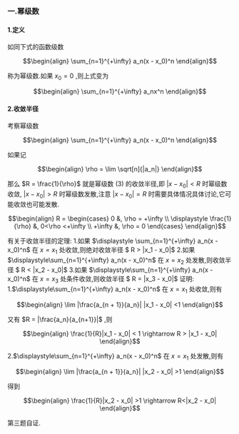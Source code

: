 ### 一.幂级数
#### 1.定义
如同下式的函数级数

$$\begin{align}
    \sum_{n=1}^{+\infty} a_n(x - x_0)^n
\end{align}$$

称为幂级数.如果 $x_0 = 0$ ,则上式变为

$$\begin{align}
    \sum_{n=1}^{+\infty} a_nx^n
\end{align}$$

#### 2.收敛半径
考察幂级数 

$$\begin{align}
    \sum_{n=1}^{+\infty} a_n(x - x_0)^n
\end{align}$$

如果记

$$\begin{align}
    \rho =   \lim \sqrt[n]{|a_n|}
\end{align}$$

那么 $R = \frac{1}{\rho}$ 就是幂级数 $(3)$ 的收敛半径,即 $|x - x_0|<R$ 时幂级数收敛, $|x - x_0| >R$ 时幂级数发散,注意 $|x - x_0| = R$ 时需要具体情况具体讨论,它可能收敛也可能发散.

$$\begin{align}
    R = \begin{cases}
        0 &, \rho = +\infty \\
        \displaystyle \frac{1}{\rho} &, 0<\rho <+\infty \\
        +\infty &, \rho = 0
    \end{cases}
\end{align}$$


有关于收敛半径的定理:
1.如果 $\displaystyle \sum_{n=1}^{+\infty} a_n(x - x_0)^n$ 在 $x = x_1$ 处收敛,则绝对收敛半径 $ R > |x_1 - x_0|$
2.如果 $\displaystyle\sum_{n=1}^{+\infty} a_n(x - x_0)^n$ 在 $x = x_2$ 处发散,则收敛半径 $ R < |x_2 - x_0|$
3.如果 $\displaystyle\sum_{n=1}^{+\infty} a_n(x - x_0)^n$ 在 $x = x_3$ 处条件收敛,则收敛半径 $ R = |x_3 - x_0|$
证明:
1.$\displaystyle\sum_{n=1}^{+\infty} a_n(x - x_0)^n$ 在 $x = x_1$ 处收敛,则有

$$\begin{align}
    \lim |\frac{a_{n + 1}}{a_n}| |x_1 - x_0| <1
\end{align}$$

又有 $R = |\frac{a_n}{a_{n+1}}|$ ,则

$$\begin{align}
    \frac{1}{R}|x_1 - x_0| < 1 \rightarrow R > |x_1 - x_0|
\end{align}$$

2.$\displaystyle\sum_{n=1}^{+\infty} a_n(x - x_0)^n$ 在 $x = x_1$ 处发散,则有

$$\begin{align}
    \lim |\frac{a_{n + 1}}{a_n}| |x_2 - x_0| >1
\end{align}$$

得到

$$\begin{align}
    \frac{1}{R}|x_2 - x_0| >1 \rightarrow R<|x_2 - x_0| 
\end{align}$$

第三题自证.
